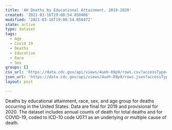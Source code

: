 ```yaml
---
title: 'AH Deaths by Educational Attainment, 2019-2020'
created: '2021-03-16T19:00:54.050466'
modified: '2021-03-16T19:00:54.050472'
state: active
type: dataset
tags:
  - Age
  - Covid 19
  - Deaths
  - Education
  - Race
  - Sex
groups: []
csv_url: 'https://data.cdc.gov/api/views/4ueh-89p9/rows.csv?accessType=DOWNLOAD'
json_url: 'https://data.cdc.gov/api/views/4ueh-89p9/rows.json?accessType=DOWNLOAD'
layout: post

---
```

Deaths by educational attainment, race, sex, and age group for deaths occurring in the United States. Data are final for 2019 and provisional for 2020.  The dataset includes annual counts of death for total deaths and for COVID-19, coded to ICD-10 code U07.1 as an underlying or multiple cause of death.
